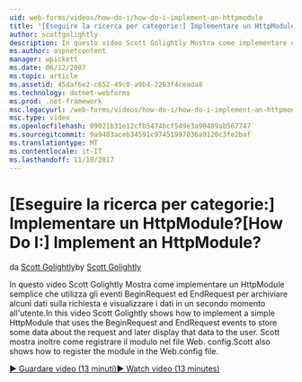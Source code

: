 ```yaml
---
uid: web-forms/videos/how-do-i/how-do-i-implement-an-httpmodule
title: '[Eseguire la ricerca per categorie:] Implementare un HttpModule? | Microsoft Docs'
author: scottgolightly
description: In questo video Scott Golightly Mostra come implementare un HttpModule semplice che utilizza gli eventi BeginRequest ed EndRequest per archiviare alcuni dati sul lease...
ms.author: aspnetcontent
manager: wpickett
ms.date: 06/12/2007
ms.topic: article
ms.assetid: 45daf6e2-c652-49c0-a9b4-2263f4ceada8
ms.technology: dotnet-webforms
ms.prod: .net-framework
msc.legacyurl: /web-forms/videos/how-do-i/how-do-i-implement-an-httpmodule
msc.type: video
ms.openlocfilehash: 09021b31e12cfb5474bcf549e3a90489ab567747
ms.sourcegitcommit: 9a9483aceb34591c97451997036a9120c3fe2baf
ms.translationtype: MT
ms.contentlocale: it-IT
ms.lasthandoff: 11/10/2017
---
```

<a name="how-do-i-implement-an-httpmodule"></a><span data-ttu-id="000e8-104">[Eseguire la ricerca per categorie:] Implementare un HttpModule?</span><span class="sxs-lookup"><span data-stu-id="000e8-104">[How Do I:] Implement an HttpModule?</span></span>
====================
<span data-ttu-id="000e8-105">da [Scott Golightly](https://github.com/scottgolightly)</span><span class="sxs-lookup"><span data-stu-id="000e8-105">by [Scott Golightly](https://github.com/scottgolightly)</span></span>

<span data-ttu-id="000e8-106">In questo video Scott Golightly Mostra come implementare un HttpModule semplice che utilizza gli eventi BeginRequest ed EndRequest per archiviare alcuni dati sulla richiesta e visualizzare i dati in un secondo momento all'utente.</span><span class="sxs-lookup"><span data-stu-id="000e8-106">In this video Scott Golightly shows how to implement a simple HttpModule that uses the BeginRequest and EndRequest events to store some data about the request and later display that data to the user.</span></span> <span data-ttu-id="000e8-107">Scott mostra inoltre come registrare il modulo nel file Web. config.</span><span class="sxs-lookup"><span data-stu-id="000e8-107">Scott also shows how to register the module in the Web.config file.</span></span>

[<span data-ttu-id="000e8-108">&#9654; Guardare video (13 minuti)</span><span class="sxs-lookup"><span data-stu-id="000e8-108">&#9654; Watch video (13 minutes)</span></span>](https://channel9.msdn.com/Blogs/ASP-NET-Site-Videos/how-do-i-implement-an-httpmodule)
